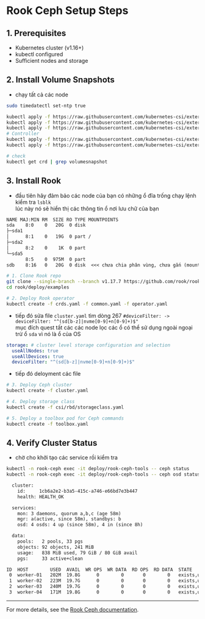 # Rook Ceph Setup Steps

## 1. Prerequisites

- Kubernetes cluster (v1.16+)
- kubectl configured
- Sufficient nodes and storage

## 2. Install Volume Snapshots

- chạy tất cả các node

```bash
sudo timedatectl set-ntp true
```

```sh
kubectl apply -f https://raw.githubusercontent.com/kubernetes-csi/external-snapshotter/master/client/config/crd/snapshot.storage.k8s.io_volumesnapshotclasses.yaml
kubectl apply -f https://raw.githubusercontent.com/kubernetes-csi/external-snapshotter/master/client/config/crd/snapshot.storage.k8s.io_volumesnapshots.yaml
kubectl apply -f https://raw.githubusercontent.com/kubernetes-csi/external-snapshotter/master/client/config/crd/snapshot.storage.k8s.io_volumesnapshotcontents.yaml
# Controller
kubectl apply -f https://raw.githubusercontent.com/kubernetes-csi/external-snapshotter/master/deploy/kubernetes/snapshot-controller/rbac-snapshot-controller.yaml
kubectl apply -f https://raw.githubusercontent.com/kubernetes-csi/external-snapshotter/master/deploy/kubernetes/snapshot-controller/setup-snapshot-controller.yaml

# check
kubectl get crd | grep volumesnapshot
```

## 3. Install Rook

- đầu tiên hãy đảm bảo các node của bạn có những ổ đĩa trống chạy lệnh kiểm tra `lsblk` <br>
  lúc này nó sẽ hiển thị các thông tin ổ nơi lưu chữ của bạn

```tex
NAME MAJ:MIN RM  SIZE RO TYPE MOUNTPOINTS
sda    8:0    0   20G  0 disk
├─sda1
│      8:1    0   19G  0 part /
├─sda2
│      8:2    0    1K  0 part
└─sda5
       8:5    0  975M  0 part
sdb    8:16   0   20G  0 disk  <<< chưa chia phân vùng, chưa gắn (mount) đây chính là ổ trống có thể để Rook/Ceph sử dụng làm storage.
```

```sh
# 1. Clone Rook repo
git clone --single-branch --branch v1.17.7 https://github.com/rook/rook.git
cd rook/deploy/examples

# 2. Deploy Rook operator
kubectl create -f crds.yaml -f common.yaml -f operator.yaml
```

- tiếp đó sửa file `cluster.yaml` tìm dòng 267 `#deviceFilter: -> deviceFilter: "^(sd[b-z]|nvme[0-9]+n[0-9]+)$"`<br>
  mục đích quest tất các các node lọc các ổ có thể sử dụng ngoài ngoại trừ ổ `sda` vì nó là ổ của OS

```yaml
storage: # cluster level storage configuration and selection
  useAllNodes: true
  useAllDevices: true
  deviceFilter: "^(sd[b-z]|nvme[0-9]+n[0-9]+)$"
```

- tiếp đó deloyment các file

```bash
# 3. Deploy Ceph cluster
kubectl create -f cluster.yaml

# 4. Deploy storage class
kubectl create -f csi/rbd/storageclass.yaml

# 5. Deploy a toolbox pod for Ceph commands
kubectl create -f toolbox.yaml
```

## 4. Verify Cluster Status

- chờ cho khởi tạo các service rồi kiểm tra

```sh
kubectl -n rook-ceph exec -it deploy/rook-ceph-tools -- ceph status
kubectl -n rook-ceph exec -it deploy/rook-ceph-tools -- ceph osd status
```

```tex
  cluster:
    id:     1cb6a2e2-b3a5-415c-a746-e66bd7e3b447
    health: HEALTH_OK

  services:
    mon: 3 daemons, quorum a,b,c (age 58m)
    mgr: a(active, since 58m), standbys: b
    osd: 4 osds: 4 up (since 58m), 4 in (since 8h)

  data:
    pools:   2 pools, 33 pgs
    objects: 92 objects, 241 MiB
    usage:   838 MiB used, 79 GiB / 80 GiB avail
    pgs:     33 active+clean

ID  HOST        USED  AVAIL  WR OPS  WR DATA  RD OPS  RD DATA  STATE
 0  worker-01   202M  19.8G      0        0       0        0   exists,up
 1  worker-02   223M  19.7G      0        0       0        0   exists,up
 2  worker-03   240M  19.7G      0        0       0        0   exists,up
 3  worker-04   171M  19.8G      0        0       0        0   exists,up
```

---

For more details, see the [Rook Ceph documentation](https://rook.io/docs/rook/v1.13/ceph-quickstart.html).
